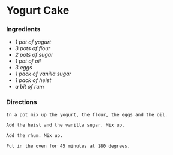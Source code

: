 # Yogurt Cake

### Ingredients
* *1 pot of yogurt*
* *3 pots of flour*
* *2 pots of sugar*  
* *1 pot of oil* 
* *3 eggs*
* *1 pack of vanilla sugar*
* *1 pack of heist*
* *a bit of rum*

### Directions
```
In a pot mix up the yogurt, the flour, the eggs and the oil.

Add the heist and the vanilla sugar. Mix up.

Add the rhum. Mix up.

Put in the oven for 45 minutes at 180 degrees.
```